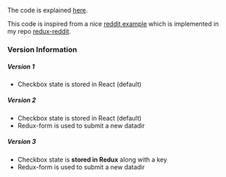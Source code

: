 
The code is explained
[here](https://redux.js.org/advanced/async-actions).

This code is inspired from a nice
[reddit example](https://github.com/reduxjs/redux/blob/master/docs/advanced/ExampleRedditAPI.md) which is implemented in my repo
[redux-reddit](https://github.com/stormasm/redux-reddit).

### Version Information

##### Version 1

* Checkbox state is stored in React (default)

##### Version 2

* Checkbox state is stored in React (default)
* Redux-form is used to submit a new datadir

##### Version 3

* Checkbox state is **stored in Redux** along with a key
* Redux-form is used to submit a new datadir
